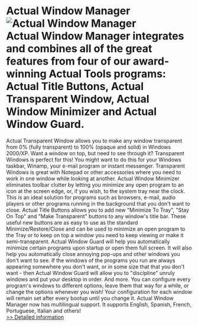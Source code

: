# Actual Window Manager<br />![Actual Window Manager](https://mycommerce.akamaized.net/api/pimages/P165635/BIG/165635.GIF)<br />Actual Window Manager integrates and combines all of the great features from four of our award-winning Actual Tools programs: Actual Title Buttons, Actual Transparent Window, Actual Window Minimizer and Actual Window Guard.
Actual Transparent Window allows you to make any window transparent from 0% (fully transparent) to 100% (opaque and solid) in Windows 2000/XP.
Want a window on top, but need to see through it? Transparent Windows is perfect for this! You might want to do this for your Windows taskbar, Winamp, your e-mail program or instant messenger.
Transparent Windows is great with Notepad or other accessories where you need to work in one window while looking at another.
Actual Window Minimizer eliminates toolbar clutter by letting you minimize any open program to an icon at the screen edge, or, if you wish, to the system tray near the clock. This is an ideal solution for programs such as browsers, e-mail, audio players or other programs running in the background that you don't want to close.
Actual Title Buttons allows you to add new "Minimize To Tray", "Stay On Top" and "Make Transparent" buttons to any window's title bar. These useful new buttons are as easy to use as the standard Minimize/Restore/Close and can be used to minimize an open program to the Tray or to keep on top a window you need to keep viewing or make it semi-transparent.
Actual Window Guard will help you automatically minimize certain programs upon startup or open them full screen. It will also help you automatically close annoying pop-ups and other windows you don't want to see. If the windows of the programs you run are always appearing somewhere you don't want, or in some size that that you don't want - then Actual Window Guard will allow you to "discipline" unruly windows and put your desktop in order.
And more.
You can configure every program's windows to different options, leave them that way for a while, or change the options whenever you wish! Your configuration for each window will remain set after every bootup until you change it.
Actual Window Manager now has multilingual support. It supports English, Spanish, French, Portuguese, Italian and others!<br />[>> Detailed information](https://secure.shareit.com/shareit/product.html?productid=165635&affiliateid=200057808)